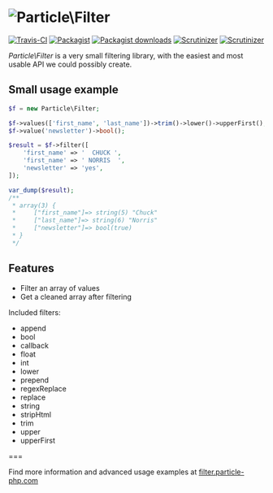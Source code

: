 ![Particle\Filter](https://cloud.githubusercontent.com/assets/6495166/7777918/406635e8-00c7-11e5-90e3-96c590828ffd.png)
===

[![Travis-CI](https://img.shields.io/travis/particle-php/Filter/master.svg)](https://travis-ci.org/particle-php/Filter)
[![Packagist](https://img.shields.io/packagist/v/particle/filter.svg)](https://packagist.org/packages/particle/filter)
[![Packagist downloads](https://img.shields.io/packagist/dt/particle/filter.svg)](https://packagist.org/packages/particle/filter)
[![Scrutinizer](https://img.shields.io/scrutinizer/g/particle-php/Filter.svg)](https://scrutinizer-ci.com/g/particle-php/Filter/?branch=master)
[![Scrutinizer](https://img.shields.io/scrutinizer/coverage/g/particle-php/Filter/master.svg)](https://scrutinizer-ci.com/g/particle-php/Filter/?branch=master)

*Particle\Filter* is a very small filtering library, with the easiest and most usable API we could possibly create.

## Small usage example

```php
$f = new Particle\Filter;

$f->values(['first_name', 'last_name'])->trim()->lower()->upperFirst();
$f->value('newsletter')->bool();

$result = $f->filter([
    'first_name' => '  CHUCK ',
    'first_name' => ' NORRIS  ',
    'newsletter' => 'yes',
]);

var_dump($result);
/**
 * array(3) {
 *     ["first_name"]=> string(5) "Chuck"
 *     ["last_name"]=> string(6) "Norris"
 *     ["newsletter"]=> bool(true)
 * } 
 */
```

## Features

* Filter an array of values
* Get a cleaned array after filtering

Included filters:

* append
* bool
* callback
* float
* int
* lower
* prepend
* regexReplace
* replace
* string
* stripHtml
* trim
* upper
* upperFirst

===

Find more information and advanced usage examples at [filter.particle-php.com](http://filter.particle-php.com)

